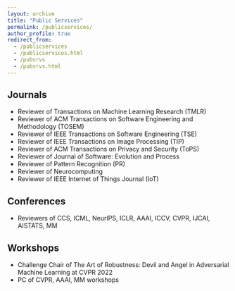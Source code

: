 ```yaml
---
layout: archive
title: "Public Services"
permalink: /publicservices/
author_profile: true
redirect_from: 
  - /publicservices
  - /publicservices.html
  - /pubsrvs
  - /pubsrvs.html
---
```


## Journals
- Reviewer of Transactions on Machine Learning Research (TMLR)
- Reviewer of ACM Transactions on Software Engineering and Methodology (TOSEM)
- Reviewer of IEEE Transactions on Software Engineering (TSE)
- Reviewer of IEEE Transactions on Image Processing (TIP)
- Reviewer of ACM Transactions on Privacy and Security (ToPS)
- Reviewer of Journal of Software: Evolution and Process
- Reviewer of Pattern Recognition (PR)
- Reviewer of Neurocomputing
- Reviewer of IEEE Internet of Things Journal (IoT)


## Conferences

- Reviewers of CCS, ICML, NeurIPS, ICLR, AAAI, ICCV, CVPR, IJCAI, AISTATS, MM

## Workshops
- Challenge Chair of The Art of Robustness: Devil and Angel in Adversarial Machine Learning at CVPR 2022
- PC of CVPR, AAAI, MM workshops
